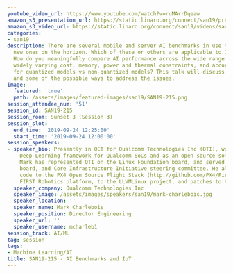 ```yaml
---
youtube_video_url: https://www.youtube.com/watch?v=ruMArrDqeaw
amazon_s3_presentation_url: https://static.linaro.org/connect/san19/presentations/san19-215.pdf
amazon_s3_video_url: https://static.linaro.org/connect/san19/videos/san19-215.mp4
categories:
- san19
description: There are several mobile and server AI benchmarks in use today and some
  new ones on the horizon. Which of these or others are applicable to IoT use cases?
  How do you meaningfully compare AI performance across the wide range of IoT HW with
  widely varying cost, memory, power and thermal constraints, and accuracy tradeoffs
  for quantized models vs non-quantized models? This talk will discuss these topics
  and some of the possible ways to address the issues.
image:
  featured: 'true'
  path: /assets/images/featured-images/san19/SAN19-215.png
session_attendee_num: '51'
session_id: SAN19-215
session_room: Sunset 3 (Session 3)
session_slot:
  end_time: '2019-09-24 12:25:00'
  start_time: '2019-09-24 12:00:00'
session_speakers:
- speaker_bio: Presently in QCT for Qualcomm Technologies Inc (QTI), working on a
    Deep Learning framework for Qualcomm SoCs and as an open source software strategist.
    Mark has represented QTI on the Linux Foundation board, and served on the Dronecode
    board, and Core Infrastructure Initiative steering committee. He also contributed
    code to the PX4 Open Source Flight Stack (http://github.com/PX4/Firmware), the
    FIRST Robotics platform, to the LLVMLinux project, and patches to the Linux Kernel.
  speaker_company: Qualcomm Technologies Inc
  speaker_image: /assets/images/speakers/san19/mark-charlebois.jpg
  speaker_location: ''
  speaker_name: Mark Charlebois
  speaker_position: Director Engineering
  speaker_url: ''
  speaker_username: mcharleb1
session_track: AI/ML
tag: session
tags:
- Machine Learning/AI
title: SAN19-215 - AI Benchmarks and IoT
---
```

